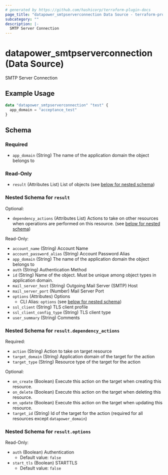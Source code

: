 ```yaml
---
# generated by https://github.com/hashicorp/terraform-plugin-docs
page_title: "datapower_smtpserverconnection Data Source - terraform-provider-datapower"
subcategory: ""
description: |-
  SMTP Server Connection
---
```


# datapower_smtpserverconnection (Data Source)

SMTP Server Connection

## Example Usage

```terraform
data "datapower_smtpserverconnection" "test" {
  app_domain = "acceptance_test"
}
```

<!-- schema generated by tfplugindocs -->
## Schema

### Required

- `app_domain` (String) The name of the application domain the object belongs to

### Read-Only

- `result` (Attributes List) List of objects (see [below for nested schema](#nestedatt--result))

<a id="nestedatt--result"></a>
### Nested Schema for `result`

Optional:

- `dependency_actions` (Attributes List) Actions to take on other resources when operations are performed on this resource. (see [below for nested schema](#nestedatt--result--dependency_actions))

Read-Only:

- `account_name` (String) Account Name
- `account_password_alias` (String) Account Password Alias
- `app_domain` (String) The name of the application domain the object belongs to
- `auth` (String) Authentication Method
- `id` (String) Name of the object. Must be unique among object types in application domain.
- `mail_server_host` (String) Outgoing Mail Server (SMTP) Host
- `mail_server_port` (Number) Mail Server Port
- `options` (Attributes) Options
  - CLI Alias: `options` (see [below for nested schema](#nestedatt--result--options))
- `ssl_client` (String) TLS client profile
- `ssl_client_config_type` (String) TLS client type
- `user_summary` (String) Comments

<a id="nestedatt--result--dependency_actions"></a>
### Nested Schema for `result.dependency_actions`

Required:

- `action` (String) Action to take on target resource
- `target_domain` (String) Application domain of the target for the action
- `target_type` (String) Resource type of the target for the action

Optional:

- `on_create` (Boolean) Execute this action on the target when creating this resource.
- `on_delete` (Boolean) Execute this action on the target when deleting this resource.
- `on_update` (Boolean) Execute this action on the target when updating this resource.
- `target_id` (String) Id of the target for the action (required for all resources except `datapower_domain`)


<a id="nestedatt--result--options"></a>
### Nested Schema for `result.options`

Read-Only:

- `auth` (Boolean) Authentication
  - Default value: `false`
- `start_tls` (Boolean) STARTTLS
  - Default value: `false`
